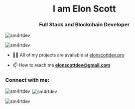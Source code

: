 <h1 align="center">I am Elon Scott</h1>
<h3 align="center">Full Stack and Blockchain Developer</h3>

<p align="left"> <img src="https://komarev.com/ghpvc/?username=sm4rtdev&label=Profile%20views&color=0e75b6&style=flat" alt="sm4rtdev" /> </p>

<p align="left"> <img src="https://github-profile-trophy.vercel.app/?username=sm4rtdev" alt="sm4rtdev" /></a> </p>

- 👨‍💻 All of my projects are available at [elonscottdev.pro](elonscottdev.pro)

- 📫 How to reach me **elonscottdev@gmail.com**

<h3 align="left">Connect with me:</h3>
<p align="left">
</p>

<p><img align="left" src="https://github-readme-stats.vercel.app/api/top-langs?username=sm4rtdev&show_icons=true&locale=en&layout=compact" alt="sm4rtdev" /></p>

<p>&nbsp;<img align="center" src="https://github-readme-stats.vercel.app/api?username=sm4rtdev&show_icons=true&locale=en" alt="sm4rtdev" /></p>

<p><img align="center" src="https://github-readme-streak-stats.herokuapp.com/?user=sm4rtdev&" alt="sm4rtdev" /></p>
